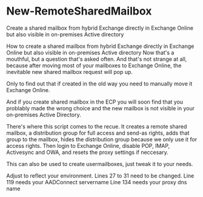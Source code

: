 # New-RemoteSharedMailbox
Create a shared mailbox from hybrid Exchange directly in Exchange Online but also visible in on-premises Active directory

How to create a shared mailbox from hybrid Exchange directly in Exchange Online but also visible in on-premises Active directory
Now that's a mouthful, but a question that's asked often.
And that's not strange at all, because after moving most of your mailboxes to Exchange Online, the inevitable new shared mailbox request will pop up.

Only to find out that if created in the old way you need to manually move it Exchange Online.

And if you create shared mailbox in the ECP you will soon find that you problably made the wrong choice and the new mailbox is not visible in your on-premises Active Directory.

There's where this script comes to the recue.
It creates a remote shared mailbox, a distribution group for full access and send-as rights, adds that group to the mailbox, hides the distribution group because we only use it for access rights.
Then login to Exchange Online, disable POP, IMAP, Activesync and OWA, and resets the proxy settings if neccesary.

This can also be used to create usermailboxes, just tweak it to your needs.

Adjust to reflect your environment.
Lines 27 to 31 need to be changed.
Line 119 needs your AADConnect servername
Line 134 needs your proxy dns name
